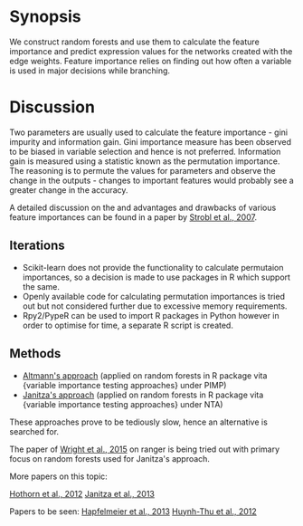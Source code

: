 # Synopsis

We construct random forests and use them to calculate the feature importance and predict expression values for the networks created with the edge weights. Feature importance relies on finding out how often a variable is used in major decisions while branching. 

Discussion
==========
Two parameters are usually used to calculate the feature importance - gini impurity and information gain. Gini importance measure has been observed to be biased in variable selection and hence is not preferred. Information gain is measured using a statistic known as the permutation importance. The reasoning is to permute the values for parameters and observe the change in the outputs - changes to important features would probably see a greater change in the accuracy.

A detailed discussion on the and advantages and drawbacks of various feature importances can be found in a paper by [Strobl et al., 2007](http://dx.doi.org/10.1186/1471-2105-8-25).

## Iterations

* Scikit-learn does not provide the functionality to calculate permutaion importances, so a decision is made to use packages in R which support the same. 
* Openly available code for calculating permutation importances is tried out but not considered further due to excessive memory requirements. 
* Rpy2/PypeR can be used to import R packages in Python however in order to optimise for time, a separate R script is created.

## Methods 

* [Altmann's approach](https://doi.org/10.1093/bioinformatics/btq134) (applied on random forests in R package vita {variable importance testing approaches} under PIMP)
* [Janitza's approach](https://epub.ub.uni-muenchen.de/25587/1/TR185.pdf) (applied on random forests in R package vita {variable importance testing approaches} under NTA)

These approaches prove to be tediously slow, hence an alternative is searched for.

The paper of [Wright et al., 2015](https://arxiv.org/pdf/1508.04409.pdf) on ranger is being tried out with primary focus on random forests used for Janitza's approach.


More papers on this topic: 

[Hothorn et al., 2012](http://dx.doi.org/10.1198/106186006X133933)
[Janitza et al., 2013](http://dx.doi.org/10.1186/1471-2105-14-119)

Papers to be seen:
[Hapfelmeier et al., 2013](http://dx.doi.org/10.1016/j.csda.2012.09.020)
[Huynh-Thu et al., 2012](https://doi.org/10.1093/bioinformatics/bts238)